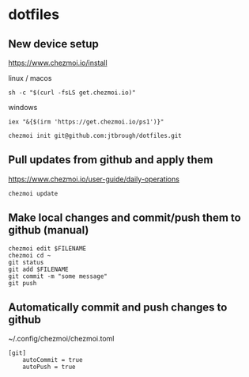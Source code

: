 # dotfiles

## New device setup
https://www.chezmoi.io/install

linux / macos
```
sh -c "$(curl -fsLS get.chezmoi.io)"
```

windows
```
iex "&{$(irm 'https://get.chezmoi.io/ps1')}"
```

```
chezmoi init git@github.com:jtbrough/dotfiles.git
```

## Pull updates from github and apply them
https://www.chezmoi.io/user-guide/daily-operations
```
chezmoi update
```

## Make local changes and commit/push them to github (manual)
```
chezmoi edit $FILENAME
chezmoi cd ~
git status
git add $FILENAME
git commit -m "some message"
git push
```

## Automatically commit and push changes to github
~/.config/chezmoi/chezmoi.toml
```
[git]
    autoCommit = true
    autoPush = true
```

